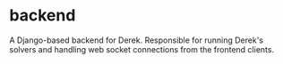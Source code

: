 # backend
A Django-based backend for Derek. Responsible for running Derek's solvers and handling web socket connections from the frontend clients.
